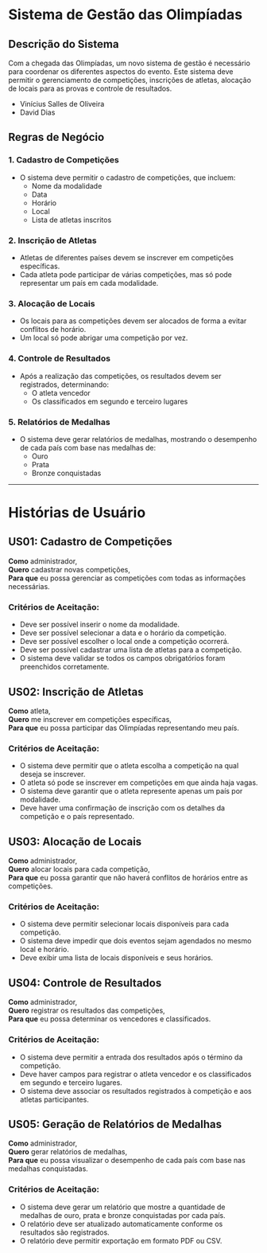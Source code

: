 # Sistema de Gestão das Olimpíadas

## Descrição do Sistema
Com a chegada das Olimpíadas, um novo sistema de gestão é necessário para coordenar os diferentes aspectos do evento. Este sistema deve permitir o gerenciamento de competições, inscrições de atletas, alocação de locais para as provas e controle de resultados.

- Vinícius Salles de Oliveira
- David Dias

## Regras de Negócio

### 1. Cadastro de Competições
- O sistema deve permitir o cadastro de competições, que incluem:
  - Nome da modalidade
  - Data
  - Horário
  - Local
  - Lista de atletas inscritos

### 2. Inscrição de Atletas
- Atletas de diferentes países devem se inscrever em competições específicas.
- Cada atleta pode participar de várias competições, mas só pode representar um país em cada modalidade.

### 3. Alocação de Locais
- Os locais para as competições devem ser alocados de forma a evitar conflitos de horário.
- Um local só pode abrigar uma competição por vez.

### 4. Controle de Resultados
- Após a realização das competições, os resultados devem ser registrados, determinando:
  - O atleta vencedor
  - Os classificados em segundo e terceiro lugares

### 5. Relatórios de Medalhas
- O sistema deve gerar relatórios de medalhas, mostrando o desempenho de cada país com base nas medalhas de:
  - Ouro
  - Prata
  - Bronze conquistadas

---

# Histórias de Usuário

## US01: Cadastro de Competições

**Como** administrador,  
**Quero** cadastrar novas competições,  
**Para que** eu possa gerenciar as competições com todas as informações necessárias.

### Critérios de Aceitação:
- Deve ser possível inserir o nome da modalidade.
- Deve ser possível selecionar a data e o horário da competição.
- Deve ser possível escolher o local onde a competição ocorrerá.
- Deve ser possível cadastrar uma lista de atletas para a competição.
- O sistema deve validar se todos os campos obrigatórios foram preenchidos corretamente.


## US02: Inscrição de Atletas

**Como** atleta,  
**Quero** me inscrever em competições específicas,  
**Para que** eu possa participar das Olimpíadas representando meu país.

### Critérios de Aceitação:
- O sistema deve permitir que o atleta escolha a competição na qual deseja se inscrever.
- O atleta só pode se inscrever em competições em que ainda haja vagas.
- O sistema deve garantir que o atleta represente apenas um país por modalidade.
- Deve haver uma confirmação de inscrição com os detalhes da competição e o país representado.


## US03: Alocação de Locais

**Como** administrador,  
**Quero** alocar locais para cada competição,  
**Para que** eu possa garantir que não haverá conflitos de horários entre as competições.

### Critérios de Aceitação:
- O sistema deve permitir selecionar locais disponíveis para cada competição.
- O sistema deve impedir que dois eventos sejam agendados no mesmo local e horário.
- Deve exibir uma lista de locais disponíveis e seus horários.


## US04: Controle de Resultados

**Como** administrador,  
**Quero** registrar os resultados das competições,  
**Para que** eu possa determinar os vencedores e classificados.

### Critérios de Aceitação:
- O sistema deve permitir a entrada dos resultados após o término da competição.
- Deve haver campos para registrar o atleta vencedor e os classificados em segundo e terceiro lugares.
- O sistema deve associar os resultados registrados à competição e aos atletas participantes.


## US05: Geração de Relatórios de Medalhas

**Como** administrador,  
**Quero** gerar relatórios de medalhas,  
**Para que** eu possa visualizar o desempenho de cada país com base nas medalhas conquistadas.

### Critérios de Aceitação:
- O sistema deve gerar um relatório que mostre a quantidade de medalhas de ouro, prata e bronze conquistadas por cada país.
- O relatório deve ser atualizado automaticamente conforme os resultados são registrados.
- O relatório deve permitir exportação em formato PDF ou CSV.

